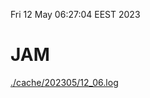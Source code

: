 Fri 12 May 06:27:04 EEST 2023
# JAM
<a href='./cache/202305/12_06.log'>./cache/202305/12_06.log</a>
